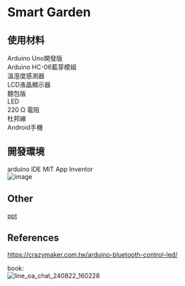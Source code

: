 # Smart Garden

## 使用材料
Arduino Uno開發版  
Arduino HC-06藍芽模組  
溫溼度感測器  
LCD液晶顯示器  
麵包版  
LED   
220 Ω 電阻  
杜邦線  
Android手機

## 開發環境
arduino IDE
MIT App Inventor  
![image](https://github.com/user-attachments/assets/b3c3044a-351e-4597-a87f-209b1adfe489)

## Other
[ppt](https://www.canva.com/design/DAGOigyLLKY/ekCIMSSB4mfq-LLz_xcpMQ/view?utm_content=DAGOigyLLKY&utm_campaign=designshare&utm_medium=link&utm_source=editor)

## References
https://crazymaker.com.tw/arduino-bluetooth-control-led/  
  
book:  
![line_oa_chat_240822_160228](https://github.com/user-attachments/assets/eb679b0a-06e6-4a12-95ca-638e39fa25e4)
